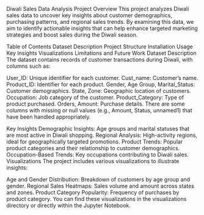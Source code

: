 

Diwali Sales Data Analysis
Project Overview
This project analyzes Diwali sales data to uncover key insights about customer demographics, purchasing patterns, and regional sales trends. By examining this data, we aim to identify actionable insights that can help enhance targeted marketing strategies and boost sales during the Diwali season.

Table of Contents
Dataset Description
Project Structure
Installation
Usage
Key Insights
Visualizations
Limitations and Future Work
Dataset Description
The dataset contains records of customer transactions during Diwali, with columns such as:

User_ID: Unique identifier for each customer.
Cust_name: Customer’s name.
Product_ID: Identifier for each product.
Gender, Age Group, Marital_Status: Customer demographics.
State, Zone: Geographic location of customers.
Occupation: Job category of the customer.
Product_Category: Type of product purchased.
Orders, Amount: Purchase details.
There are some columns with missing or null values (e.g., Amount, Status, unnamed1) that have been handled appropriately.


Key Insights
Demographic Insights: Age groups and marital statuses that are most active in Diwali shopping.
Regional Analysis: High-activity regions, ideal for geographically targeted promotions.
Product Trends: Popular product categories and their relationship to customer demographics.
Occupation-Based Trends: Key occupations contributing to Diwali sales.
Visualizations
The project includes various visualizations to illustrate insights:

Age and Gender Distribution: Breakdown of customers by age group and gender.
Regional Sales Heatmaps: Sales volume and amount across states and zones.
Product Category Popularity: Frequency of purchases by product category.
You can find these visualizations in the visualizations directory or directly within the Jupyter Notebook.

